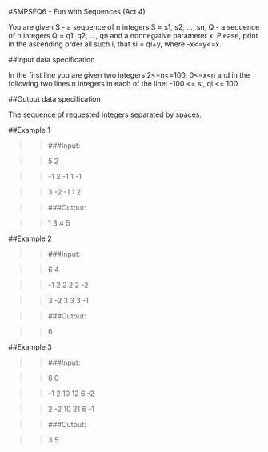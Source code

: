 #SMPSEQ6 - Fun with Sequences (Act 4)

You are given S - a sequence of n integers S = s1, s2, ..., sn, Q - a sequence of n integers Q = q1, q2, ..., qn and a nonnegative parameter x. Please, print in the ascending order all such i, that si = qi+y, where 
-x<=y<=x.

##Input data specification

In the first line you are given two integers 2<=n<=100, 0<=x<n and in the following two lines n integers in each of the line: 
-100 <= si, qi <= 100
 
##Output data specification

The sequence of requested integers separated by spaces.

##Example 1
>>###Input:

>>5 2

>>-1 2 -1 1 -1 

>>3 -2 -1 1 2 

>>###Output:

>>1 3 4 5
 
##Example 2


>>###Input:

>>6 4

>>-1 2 2 2 2 -2 

>>3 -2 3 3 3 -1 


>>###Output:

>>6

##Example 3


>>###Input:

>>6 0

>>-1 2 10 12 6 -2 

>>2 -2 10 21 6 -1

>>###Output:

>>3 5